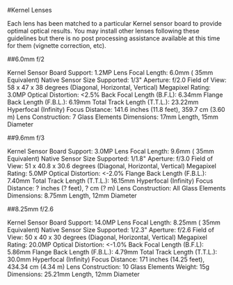 #Kernel Lenses

Each lens has been matched to a particular Kernel sensor board to provide optimal optical results. You may install other lenses following these guidelines but there is no post processing assistance available at this time for them (vignette correction, etc).

##6.0mm f/2

Kernel Sensor Board Support: 1.2MP
Lens Focal Length: 6.0mm (   35mm Equivalent)
Native Sensor Size Supported: 1/3"
Aperture: f/2.0
Field of View: 58 x 47 x 38 degrees (Diagonal, Horizontal, Vertical)
Megapixel Rating: 3.0MP
Optical Distortion: <2.5%
Back Focal Length (B.F.L): 6.34mm
Flange Back Length (F.B.L.): 6.19mm
Total Track Length (T.T.L.): 23.22mm
Hyperfocal (Infinity) Focus Distance: 141.6 inches (11.8 feet), 359.7 cm (3.60 m)
Lens Construction: 7 Glass Elements
Dimensions: 17mm Length, 15mm Diameter

##9.6mm f/3

Kernel Sensor Board Support: 3.0MP
Lens Focal Length: 9.6mm (   35mm Equivalent)
Native Sensor Size Supported: 1/1.8"
Aperture: f/3.0
Field of View: 51 x 40.8 x 30.6 degrees (Diagonal, Horizontal, Vertical)
Megapixel Rating: 5.0MP
Optical Distortion: <-2.0%
Flange Back Length (F.B.L.): 7.40mm
Total Track Length (T.T.L.): 16.15mm
Hyperfocal (Infinity) Focus Distance: ? inches (? feet), ? cm (? m)
Lens Construction: All Glass Elements
Dimensions: 8.75mm Length, 12mm Diameter

##8.25mm f/2.6

Kernel Sensor Board Support: 14.0MP
Lens Focal Length: 8.25mm (   35mm Equivalent)
Native Sensor Size Supported: 1/2.3"
Aperture: f/2.6
Field of View: 50 x 40 x 30 degrees (Diagonal, Horizontal, Vertical)
Megapixel Rating: 20.0MP
Optical Distortion: <-1.0%
Back Focal Length (B.F.L): 5.86mm
Flange Back Length (F.B.L.): 4.79mm
Total Track Length (T.T.L.): 30.0mm
Hyperfocal (Infinity) Focus Distance: 171 inches (14.25 feet), 434.34 cm (4.34 m)
Lens Construction: 10 Glass Elements
Weight: 15g
Dimensions: 25.21mm Length, 12mm Diameter


